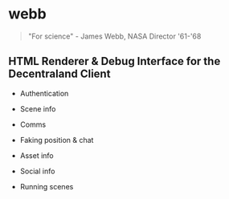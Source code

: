 # webb

> "For science" - James Webb, NASA Director '61-'68

## HTML Renderer & Debug Interface for the Decentraland Client

- Authentication

- Scene info

- Comms

- Faking position & chat

- Asset info

- Social info

- Running scenes
